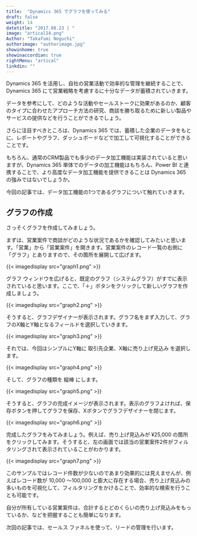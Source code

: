 ```yaml
---
title:  "Dynamics 365 でグラフを使ってみる"
draft: false
weight: 14
datetitle: "2017.08.23 | "
image: "artical14.png"
Author: "Takafumi Noguchi"
authorimage: "authorimage.jpg"
showinhome: true
showinaccordian: true
rightMenu: "artical"
linkdin: ""
---
```

<!-- Intro  -->
Dynamics 365 を活用し、自社の営業活動で効率的な管理を継続することで、Dynamics 365 にて営業戦略を考慮するに十分なデータが蓄積されていきます。

データを参考にして、どのような活動やセールストークに効果があるのか、顧客のタイプに合わせたアプローチ方法の研究、商談を勝ち取るために新しい製品やサービスの提供などを行うことができるでしょう。

さらに注目すべきところは、Dynamics 365 では、蓄積した企業のデータをもとに、レポートやグラフ、ダッシュボードなどで加工して可視化することができることです。

もちろん、通常のCRM製品でも多少のデータ加工機能は実装されていると思いますが、Dynamics 365 単体でのデータの加工機能はもちろん、Power BI と連携することで、より高度なデータ加工機能を提供できることは Dynamics 365 の強みではないでしょうか。

今回の記事では、データ加工機能の1つであるグラフについて触れていきます。

## グラフの作成
さっそくグラフを作成してみましょう。

まずは、営業案件で商談がどのような状況であるかを確認してみたいと思います。「営業」から「営業案件」を開きます。営業案件のレコード一覧の右側に「グラフ」とありますので、その箇所を展開して広げます。
<!-- Image= graph1.png -->
{{< imagedisplay src="graph1.png" >}}

グラフ ウィンドウを広げると、既定のグラフ（システムグラフ）がすでに表示されていると思います。ここで、「＋」ボタンをクリックして新しいグラフを作成しましょう。
<!-- Image= graph2.png -->
{{< imagedisplay src="graph2.png" >}}

そうすると、グラフデザイナーが表示されます。グラフ名をまず入力して、グラフのX軸とY軸となるフィールドを選択していきます。
<!-- Image= graph3.png -->
{{< imagedisplay src="graph3.png" >}}

それでは、今回はシンプルにY軸に 取引先企業、X軸に売り上げ見込み を選択します。
<!-- Image= graph4.png -->
{{< imagedisplay src="graph4.png" >}}

そして、グラフの種類を 縦棒 にします。
<!-- Image= graph5.png -->
{{< imagedisplay src="graph5.png" >}}

そうすると、グラフの完成イメージが表示されます。表示のグラフよければ、保存ボタンを押してグラフを保存、Xボタンでグラフデザイナーを閉じます。
<!-- Image= graph6.png -->
{{< imagedisplay src="graph6.png" >}}

完成したグラフをみてみましょう。例えば、売り上げ見込みが ¥25,000 の箇所をクリックしてみます。そうすると、左の画面では該当の営業案件2件がフィルタリングされて表示されていることがわかります。
<!-- Image= graph7.png -->
{{< imagedisplay src="graph7.png" >}}

このサンプルではレコード件数が少ないのであまり効果的には見えませんが、例えばレコード数が 10,000 ～100,000 と膨大に存在する場合、売り上げ見込みの多いものを可視化して、フィルタリングをかけることで、効率的な検索を行うことも可能です。

自分が所有している営業案件は、合計するとどのくらいの売り上げ見込みをもっているか、などを把握することも簡単になります。

次回の記事では、セールス ファネルを使って、リードの管理を行います。